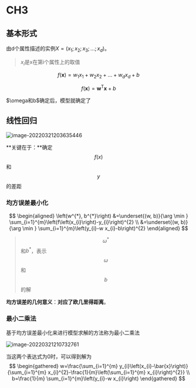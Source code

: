 # CH3

## 基本形式

由d个属性描述的实例$X=(x_1;x_2;x_3;...;x_d)$。

> $x_i$是x在第i个属性上的取值

$$
f(\boldsymbol{x})=w_{1} x_{1}+w_{2} x_{2}+\ldots+w_{d} x_{d}+b
$$

$$
f(\boldsymbol{x})=\boldsymbol{w}^{\mathrm{T}} \boldsymbol{x}+b
$$

$\omega和b$确定后，模型就确定了

## 线性回归

![image-20220321203635446](https://cdn.jsdelivr.net/gh/xinwuyun/pictures@main/2022/03/21/c8618cbaf8f7381b98e36140e31ef562-image-20220321203635446-4a00e0.png)

**关键在于：**确定$$f(x)$$和$$y$$的差距

### 均方误差最小化

$$
\begin{aligned}
\left(w^{*}, b^{*}\right) &=\underset{(w, b)}{\arg \min } \sum_{i=1}^{m}\left(f\left(x_{i}\right)-y_{i}\right)^{2} \\
&=\underset{(w, b)}{\arg \min } \sum_{i=1}^{m}\left(y_{i}-w x_{i}-b\right)^{2}
\end{aligned}
$$

> $$\omega^*$$和$b^*$，表示$$\omega$$和$$b$$的解

**均方误差的几何意义**：**对应了欧几里得距离**。

### 最小二乘法

基于均方误差最小化来进行模型求解的方法称为最小二乘法

![image-20220321210732761](https://cdn.jsdelivr.net/gh/xinwuyun/pictures@main/2022/03/21/f92df226340bedca62592a9a95c7c423-image-20220321210732761-19c272.png)

当这两个表达式为0时，可以得到解为
$$
\begin{gathered}
w=\frac{\sum_{i=1}^{m} y_{i}\left(x_{i}-\bar{x}\right)}{\sum_{i=1}^{m} x_{i}^{2}-\frac{1}{m}\left(\sum_{i=1}^{m} x_{i}\right)^{2}} \\
b=\frac{1}{m} \sum_{i=1}^{m}\left(y_{i}-w x_{i}\right)
\end{gathered}
$$
